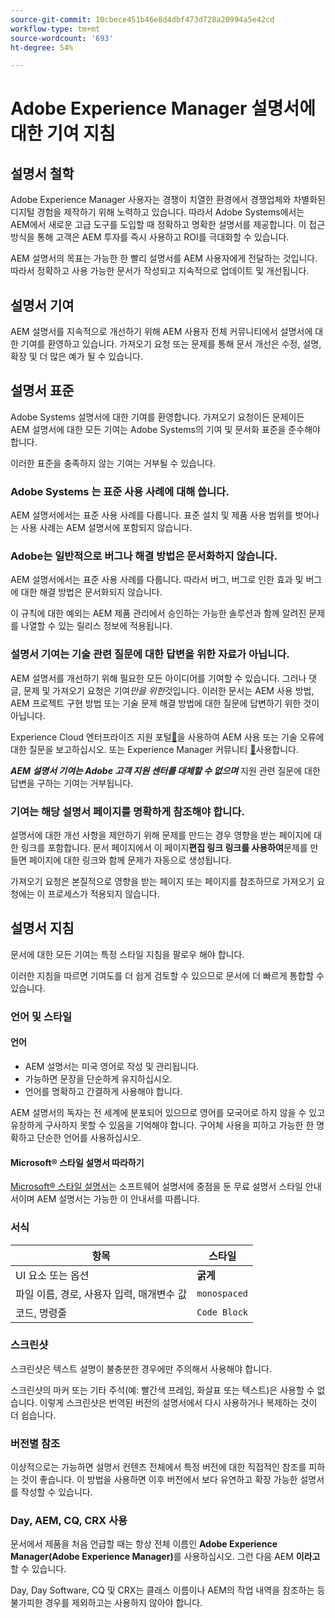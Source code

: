 ```yaml
---
source-git-commit: 10cbece451b46e8d4dbf473d728a20994a5e42cd
workflow-type: tm+mt
source-wordcount: '693'
ht-degree: 54%

---
```

# Adobe Experience Manager 설명서에 대한 기여 지침

## 설명서 철학

Adobe Experience Manager 사용자는 경쟁이 치열한 환경에서 경쟁업체와 차별화된 디지털 경험을 제작하기 위해 노력하고 있습니다. 따라서 Adobe Systems에서는 AEM에서 새로운 고급 도구를 도입할 때 정확하고 명확한 설명서를 제공합니다. 이 접근 방식을 통해 고객은 AEM 투자를 즉시 사용하고 ROI를 극대화할 수 있습니다.

AEM 설명서의 목표는 가능한 한 빨리 설명서를 AEM 사용자에게 전달하는 것입니다. 따라서 정확하고 사용 가능한 문서가 작성되고 지속적으로 업데이트 및 개선됩니다.

## 설명서 기여

AEM 설명서를 지속적으로 개선하기 위해 AEM 사용자 전체 커뮤니티에서 설명서에 대한 기여를 환영하고 있습니다. 가져오기 요청 또는 문제를 통해 문서 개선은 수정, 설명, 확장 및 더 많은 예가 될 수 있습니다.

## 설명서 표준

Adobe Systems 설명서에 대한 기여를 환영합니다. 가져오기 요청이든 문제이든 AEM 설명서에 대한 모든 기여는 Adobe Systems의 기여 및 문서화 표준을 준수해야 합니다.

이러한 표준을 충족하지 않는 기여는 거부될 수 있습니다.

### Adobe Systems 는 표준 사용 사례에 대해 씁니다.

AEM 설명서에서는 표준 사용 사례를 다룹니다. 표준 설치 및 제품 사용 범위를 벗어나는 사용 사례는 AEM 설명서에 포함되지 않습니다.

### Adobe는 일반적으로 버그나 해결 방법은 문서화하지 않습니다.

AEM 설명서에서는 표준 사용 사례를 다룹니다. 따라서 버그, 버그로 인한 효과 및 버그에 대한 해결 방법은 문서화되지 않습니다.

이 규칙에 대한 예외는 AEM 제품 관리에서 승인하는 가능한 솔루션과 함께 알려진 문제를 나열할 수 있는 릴리스 정보에 적용됩니다.

### 설명서 기여는 기술 관련 질문에 대한 답변을 위한 자료가 아닙니다.

AEM 설명서를 개선하기 위해 필요한 모든 아이디어를 기여할 수 있습니다. 그러나 댓글, 문제 및 가져오기 요청은 기여&#x200B;*만을 위한*&#x200B;것입니다. 이러한 문서는 AEM 사용 방법, AEM 프로젝트 구현 방법 또는 기술 문제 해결 방법에 대한 질문에 답변하기 위한 것이 아닙니다.

Experience Cloud 엔터프라이즈 지원 포털[&#128279;](https://experienceleague.adobe.com/ko?support-solution=General#support)을 사용하여 AEM 사용 또는 기술 오류에 대한 질문을 보고하십시오. 또는 Experience Manager 커뮤니티 [&#128279;](https://experienceleaguecommunities.adobe.com/t5/adobe-experience-manager/ct-p/adobe-experience-manager-community?profile.language=ko)사용합니다.

***AEM 설명서 기여는 Adobe 고객 지원 센터를 대체할 수 없으며*** 지원 관련 질문에 대한 답변을 구하는 기여는 거부됩니다.

### 기여는 해당 설명서 페이지를 명확하게 참조해야 합니다.

설명서에 대한 개선 사항을 제안하기 위해 문제를 만드는 경우 영향을 받는 페이지에 대한 링크를 포함합니다. 문서 페이지에서 이 페이지&#x200B;**편집 링크 링크를 사용하여**&#x200B;문제를 만들면 페이지에 대한 링크와 함께 문제가 자동으로 생성됩니다.

가져오기 요청은 본질적으로 영향을 받는 페이지 또는 페이지를 참조하므로 가져오기 요청에는 이 프로세스가 적용되지 않습니다.

## 설명서 지침

문서에 대한 모든 기여는 특정 스타일 지침을 팔로우 해야 합니다.

이러한 지침을 따르면 기여도를 더 쉽게 검토할 수 있으므로 문서에 더 빠르게 통합할 수 있습니다.

### 언어 및 스타일

#### 언어

* AEM 설명서는 미국 영어로 작성 및 관리됩니다.
* 가능하면 문장을 단순하게 유지하십시오.
* 언어를 명확하고 간결하게 사용해야 합니다.

AEM 설명서의 독자는 전 세계에 분포되어 있으므로 영어를 모국어로 하지 않을 수 있고 유창하게 구사하지 못할 수 있음을 기억해야 합니다. 구어체 사용을 피하고 가능한 한 명확하고 단순한 언어를 사용하십시오.

#### Microsoft® 스타일 설명서 따라하기

[Microsoft® 스타일 설명서](https://learn.microsoft.com/en-us/style-guide/welcome/)는 소프트웨어 설명서에 중점을 둔 무료 설명서 스타일 안내서이며 AEM 설명서는 가능한 이 안내서를 따릅니다.

### 서식

| 항목 | 스타일 |
|---|---|
| UI 요소 또는 옵션 | **굵게** |
| 파일 이름, 경로, 사용자 입력, 매개변수 값 | `monospaced` |
| 코드, 명령줄 | ```Code Block``` |

### 스크린샷

스크린샷은 텍스트 설명이 불충분한 경우에만 주의해서 사용해야 합니다.

스크린샷의 마커 또는 기타 주석(예: 빨간색 프레임, 화살표 또는 텍스트)은 사용할 수 없습니다. 이렇게 스크린샷은 번역된 버전의 설명서에서 다시 사용하거나 복제하는 것이 더 쉽습니다.

### 버전별 참조

이상적으로는 가능하면 설명서 컨텐츠 전체에서 특정 버전에 대한 직접적인 참조를 피하는 것이 좋습니다. 이 방법을 사용하면 이후 버전에서 보다 유연하고 확장 가능한 설명서를 작성할 수 있습니다.

### Day, AEM, CQ, CRX 사용

문서에서 제품을 처음 언급할 때는 항상 전체 이름인 **Adobe Experience Manager(Adobe Experience Manager)**&#x200B;를 사용하십시오. 그런 다음 AEM **이라고**&#x200B;할 수 있습니다.

Day, Day Software, CQ 및 CRX는 클래스 이름이나 AEM의 작업 내역을 참조하는 등 불가피한 경우를 제외하고는 사용하지 않아야 합니다.